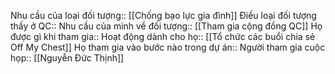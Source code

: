 
Nhu cầu của loại đối tượng:: [[Chống bạo lực gia đình]]
Điều loại đối tượng thấy ở QC:: 
Nhu cầu của mình về đối tượng:: [[Tham gia cộng đồng QC]] 
Họ được gì khi tham gia:: 
Hoạt động dành cho họ:: [[Tổ chức các buổi chia sẻ Off My Chest]] 
Họ tham gia vào bước nào trong dự án:: 
Người tham gia cuộc họp:: [[Nguyễn Đức Thịnh]]
